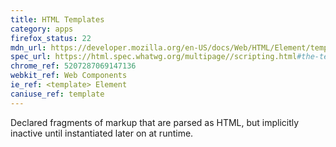 ```yaml
---
title: HTML Templates
category: apps
firefox_status: 22
mdn_url: https://developer.mozilla.org/en-US/docs/Web/HTML/Element/template
spec_url: https://html.spec.whatwg.org/multipage//scripting.html#the-template-element
chrome_ref: 5207287069147136
webkit_ref: Web Components
ie_ref: <template> Element
caniuse_ref: template
---
```


Declared fragments of markup that are parsed as HTML, but implicitly inactive until instantiated later on at runtime.
